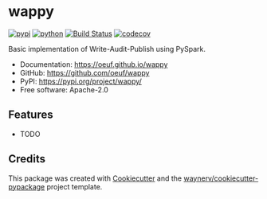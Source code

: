 # wappy


[![pypi](https://img.shields.io/pypi/v/wappy.svg)](https://pypi.org/project/wappy/)
[![python](https://img.shields.io/pypi/pyversions/wappy.svg)](https://pypi.org/project/wappy/)
[![Build Status](https://github.com/oeuf/wappy/actions/workflows/dev.yml/badge.svg)](https://github.com/oeuf/wappy/actions/workflows/dev.yml)
[![codecov](https://codecov.io/gh/oeuf/wappy/branch/main/graphs/badge.svg)](https://codecov.io/github/oeuf/wappy)



Basic implementation of Write-Audit-Publish using PySpark.


* Documentation: <https://oeuf.github.io/wappy>
* GitHub: <https://github.com/oeuf/wappy>
* PyPI: <https://pypi.org/project/wappy/>
* Free software: Apache-2.0


## Features

* TODO

## Credits

This package was created with [Cookiecutter](https://github.com/audreyr/cookiecutter) and the [waynerv/cookiecutter-pypackage](https://github.com/waynerv/cookiecutter-pypackage) project template.
